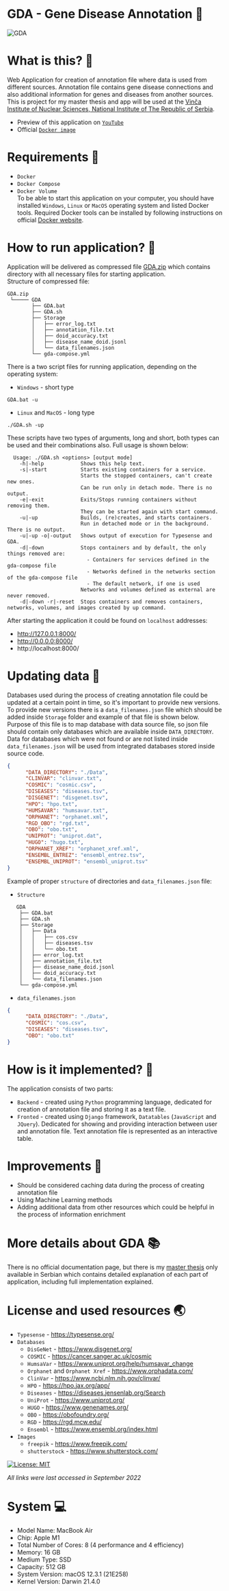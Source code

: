 # GDA - Gene Disease Annotation :microbe:

![GDA](gda_first_page.png)

# What is this? :book:
Web Application for creation of annotation file where data is used from different
sources. Annotation file contains gene disease connections and also additional information for genes and diseases from another sources.  
This is project for my master thesis and app will be used at the [Vinča Institute of Nuclear Sciences, National Institute of The Republic of Serbia](https://www.vin.bg.ac.rs/en/).
- Preview of this application on [`YouTube`](https://www.youtube.com/watch?v=n99pI8E5tTQ)
- Official [`Docker image`](https://hub.docker.com/r/lukamilosevic11/gda)

# Requirements :wrench: 
- `Docker`
- `Docker Compose`
- `Docker Volume`
<br>To be able to start this application on your computer, you should have installed `Windows`, `Linux` or `MacOS` operating system and listed Docker tools. 
Required Docker tools can be installed by following instructions on official [Docker website](https://www.docker.com/). 

# How to run application? :rocket:
Application will be delivered as compressed file [GDA.zip](./GDA.zip) which contains directory with all necessary files for starting application.
<br>Structure of compressed file:
```
GDA.zip
 └───── GDA
        ├── GDA.bat
        ├── GDA.sh
        ├── Storage
        │   ├── error_log.txt
        │   ├── annotation_file.txt
        │   ├── doid_accuracy.txt
        │   ├── disease_name_doid.jsonl
        │   └── data_filenames.json
        └── gda-compose.yml
```

There is a two script files for running application, depending on the operating system:
- `Windows` - short type
```shell
GDA.bat -u
```

- `Linux` and `MacOS` - long type
```shell
./GDA.sh -up
```
These scripts have two types of arguments, long and short, both types can be used and their combinations also. 
Full usage is shown below:
```text
  Usage: ./GDA.sh <options> [output mode]
    -h|-help            Shows this help text.
    -s|-start           Starts existing containers for a service.
                        Starts the stopped containers, can't create new ones.
                        Can be run only in detach mode. There is no output.
    -e|-exit            Exits/Stops running containers without removing them.
                        They can be started again with start command.
    -u|-up              Builds, (re)creates, and starts containers.
                        Run in detached mode or in the background. There is no output.
    -u|-up -o|-output   Shows output of execution for Typesense and GDA.
    -d|-down            Stops containers and by default, the only things removed are:
                          - Containers for services defined in the gda-compose file
                          - Networks defined in the networks section of the gda-compose file
                          - The default network, if one is used
                        Networks and volumes defined as external are never removed.
    -d|-down -r|-reset  Stops containers and removes containers, networks, volumes, and images created by up command.
```

After starting the application it could be found on `localhost` addresses:
- http://127.0.0.1:8000/
- http://0.0.0.0:8000/
- http://localhost:8000/

# Updating data :dvd:
Databases used during the process of creating annotation file could be updated at a certain point in time, so it's important to provide new versions. To provide new versions there is a `data_filenames.json` file which should be added inside `Storage` folder and example of that file is shown below. Purpose of this file is to map database with data source file, so json file should contain only databases which are available inside `DATA_DIRECTORY`. Data for databases which were not found or are not listed inside `data_filenames.json` will be used from integrated databases stored inside source code. 
```json
{
      "DATA_DIRECTORY": "./Data",
      "CLINVAR": "clinvar.txt",
      "COSMIC": "cosmic.csv",
      "DISEASES": "diseases.tsv",
      "DISGENET": "disgenet.tsv",
      "HPO": "hpo.txt",
      "HUMSAVAR": "humsavar.txt",
      "ORPHANET": "orphanet.xml",
      "RGD_OBO": "rgd.txt",
      "OBO": "obo.txt",
      "UNIPROT": "uniprot.dat",
      "HUGO": "hugo.txt",
      "ORPHANET_XREF": "orphanet_xref.xml",
      "ENSEMBL_ENTREZ": "ensembl_entrez.tsv",
      "ENSEMBL_UNIPROT": "ensembl_uniprot.tsv"
}
```

Example of proper `structure` of directories and `data_filenames.json` file:

- `Structure`
```text
   GDA
    ├── GDA.bat
    ├── GDA.sh
    ├── Storage
    │   ├── Data
    │   │   ├── cos.csv
    │   │   ├── diseases.tsv
    │   │   └── obo.txt
    │   ├── error_log.txt
    │   ├── annotation_file.txt
    │   ├── disease_name_doid.jsonl
    │   ├── doid_accuracy.txt
    │   └── data_filenames.json    
    └── gda-compose.yml
```
- `data_filenames.json`

```json
{
      "DATA_DIRECTORY": "./Data",
      "COSMIC": "cos.csv",
      "DISEASES": "diseases.tsv",
      "OBO": "obo.txt"
}
```
# How is it implemented? :brain:

The application consists of two parts:

- `Backend` - created using `Python` programming language, dedicated for creation of annotation file and storing it as a text file.
- `Fronted` - created using `Django` framework, `Datatables` (`JavaScript` and `JQuery`). Dedicated for showing and providing interaction between user and annotation file. Text annotation file is represented as an interactive table.

# Improvements :rocket:
- Should be considered caching data during the process of creating annotation file
- Using Machine Learning methods
- Adding additional data from other resources which could be helpful in the process of information enrichment 

# More details about GDA :books:
There is no official documentation page, but there is my [master thesis](LukaMilosevic_Master_Thesis_Serbian.pdf) only available in Serbian which contains detailed explanation of each part of application, including full implementation explained. 

# License and used resources :earth_asia:
- `Typesense` - https://typesense.org/
- `Databases`
    - `DisGeNet` - https://www.disgenet.org/
    - `COSMIC` - https://cancer.sanger.ac.uk/cosmic
    - `HumsaVar` - https://www.uniprot.org/help/humsavar_change
    - `Orphanet` and `Orphanet Xref` - https://www.orphadata.com/
    - `ClinVar` - https://www.ncbi.nlm.nih.gov/clinvar/
    - `HPO` - https://hpo.jax.org/app/
    - `Diseases` - https://diseases.jensenlab.org/Search
    - `UniProt` - https://www.uniprot.org/
    - `HUGO` - https://www.genenames.org/
    - `OBO` - https://obofoundry.org/
    - `RGD` - https://rgd.mcw.edu/
    - `Ensembl` - https://www.ensembl.org/index.html
- `Images`
    - `freepik` - https://www.freepik.com/
    - `shutterstock` - https://www.shutterstock.com/

[![License: MIT](https://img.shields.io/badge/License-MIT-yellow.svg)](https://opensource.org/licenses/MIT)

*All links were last accessed in September 2022*

# System :computer:
- Model Name: MacBook Air
- Chip: Apple M1
- Total Number of Cores: 8 (4 performance and 4 efficiency)
- Memory: 16 GB
- Medium Type: SSD
- Capacity: 512 GB
- System Version: macOS 12.3.1 (21E258)
- Kernel Version: Darwin 21.4.0
